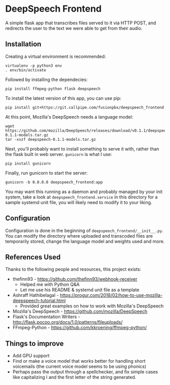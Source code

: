 # DeepSpeech Frontend

A simple flask app that transcribes files served to it via HTTP POST, and redirects the user to the text we were able to get from their audio.

## Installation
Creating a virtual environment is recommended:

```
virtualenv -p python3 env
. env/bin/activate
```

Followed by installing the dependecies:

```
pip install ffmpeg-python flask deepspeech
```

To install the latest version of this app, you can use pip:

```
pip install git+https://git.callpipe.com/fusionpbx/deepspeech_frontend
```

At this point, Mozilla's DeepSpeech needs a language model:
```
wget https://github.com/mozilla/DeepSpeech/releases/download/v0.1.1/deepspeech-0.1.1-models.tar.gz
tar -xvzf deepspeech-0.1.1-models.tar.gz
```

Next, you'll probably want to install something to serve it with, rather than the flask built in web server.
`gunicorn` is what I use:

```
pip install gunicorn
```

Finally, run gunicorn to start the server:

```
gunicorn -b 0.0.0.0 deepspeech_frontend:app
```

You may want this running as a daemon and probably managed by your init system, take a look at
`deepspeech_frontend.service` in this directory for a sample systemd unit file, you will likely need to modify it
to your liking.

## Configuration
Configuration is done in the beginning of `deepspeech_frontend/__init__.py`. You can modify the directory where uploaded and transcoded files are temporarily stored, change the language model and weights used and more.

## References Used
Thanks to the following people and resources, this project exists:
* thefinn93 - https://github.com/thefinn93/webhook-receiver
   * Helped me with Python Q&A
   * Let me use his README & systemd unit file as a template
* Ashraff Hathibelagal - https://progur.com/2018/02/how-to-use-mozilla-deepspeech-tutorial.html
   * Provided great examples on how to work with Mozilla's DeepSpeech
* Mozilla's DeepSpeech - https://github.com/mozilla/DeepSpeech
* Flask's Documentation Writers - http://flask.pocoo.org/docs/1.0/patterns/fileuploads/
* FFmpeg-Python - https://github.com/kkroening/ffmpeg-python/

## Things to improve
* Add GPU support
* Find or make a voice model that works better for handling short voicemails (the current voice model seems to be using phonics)
* Perhaps pass the output through a spellchecker, and fix simple cases like capitalizing I and the first letter of the string generated.
